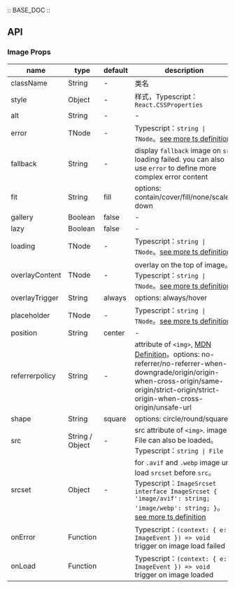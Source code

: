 :: BASE_DOC ::

## API
### Image Props

name | type | default | description | required
-- | -- | -- | -- | --
className | String | - | 类名 | N
style | Object | - | 样式，Typescript：`React.CSSProperties` | N
alt | String | - | \- | N
error | TNode | - | Typescript：`string \| TNode`。[see more ts definition](https://github.com/Tencent/omi/blob/master/tdesign/desktop/src/common.ts) | N
fallback | String | - | display `fallback` image on `src` loading failed. you can also use `error` to define more complex error content | N
fit | String | fill | options: contain/cover/fill/none/scale-down | N
gallery | Boolean | false | \- | N
lazy | Boolean | false | \- | N
loading | TNode | - | Typescript：`string \| TNode`。[see more ts definition](https://github.com/Tencent/omi/blob/master/tdesign/desktop/src/common.ts) | N
overlayContent | TNode | - | overlay on the top of image。Typescript：`string \| TNode`。[see more ts definition](https://github.com/Tencent/omi/blob/master/tdesign/desktop/src/common.ts) | N
overlayTrigger | String | always | options: always/hover | N
placeholder | TNode | - | Typescript：`string \| TNode`。[see more ts definition](https://github.com/Tencent/omi/blob/master/tdesign/desktop/src/common.ts) | N
position | String | center | \- | N
referrerpolicy | String | - | attribute of `<img>`, [MDN Definition](https://developer.mozilla.org/en-US/docs/Web/HTTP/Headers/Referrer-Policy)。options: no-referrer/no-referrer-when-downgrade/origin/origin-when-cross-origin/same-origin/strict-origin/strict-origin-when-cross-origin/unsafe-url | N
shape | String | square | options: circle/round/square | N
src | String / Object | - | src attribute of `<img>`. image File can also be loaded。Typescript：`string \| File` | N
srcset | Object | - | for `.avif` and `.webp` image url, load `srcset` before `src`。Typescript：`ImageSrcset` `interface ImageSrcset { 'image/avif': string; 'image/webp': string; }`。[see more ts definition](https://github.com/Tencent/omi/blob/master/tdesign/desktop/src/image/type.ts) | N
onError | Function |  | Typescript：`(context: { e: ImageEvent }) => void`<br/>trigger on image load failed | N
onLoad | Function |  | Typescript：`(context: { e: ImageEvent }) => void`<br/>trigger on image loaded | N